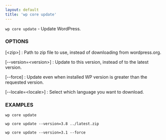 ```yaml
---
layout: default
title: 'wp core update'
---
```


`wp core update` - Update WordPress.

### OPTIONS

[&lt;zip&gt;]
: Path to zip file to use, instead of downloading from wordpress.org.

[\--version=&lt;version&gt;]
: Update to this version, instead of to the latest version.

[\--force]
: Update even when installed WP version is greater than the requested version.

[\--locale=&lt;locale&gt;]
: Select which language you want to download.

### EXAMPLES

    wp core update

    wp core update --version=3.8 ../latest.zip

    wp core update --version=3.1 --force

